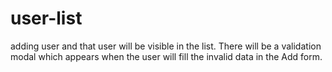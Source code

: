 # user-list
adding user and that user will be visible in the list. There will be a validation modal which appears when the user will fill the invalid data in the Add form.
